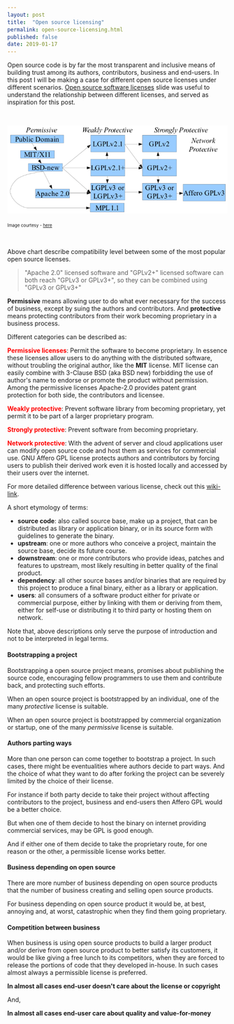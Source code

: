 ```yaml
---
layout: post
title:  "Open source licensing"
permalink: open-source-licensing.html
published: false
date: 2019-01-17
---
```


Open source code is by far the most transparent and inclusive
means of building trust among its authors, contributors, business
and end-users. In this post I will be making a case for different
open source licenses under different scenarios.
[Open source software licenses][link2] slide was useful to
understand the relationship between different licenses, and
served as inspiration for this post.

<br>

![OSS Compatibility](media/licenses/floss-license-slide-image.png)

<span style="font-size: 0.7em;"> Image courtesy - [here][link2] </span>

<br>

Above chart describe compatibility level between some of the most
popular open source licenses.

> "Apache 2.0" licensed software and "GPLv2+" licensed software can
> both reach "GPLv3 or GPLv3+", so they can be combined using
> "GPLv3 or GPLv3+"

**Permissive** means allowing user to do what ever necessary for
the success of business, except by suing the authors and contributors.
And **protective** means protecting contributors from their work
becoming proprietary in a business process.

Different categories can be described as:

<span style="color: red">**Permissive licenses**</span>:
Permit the software to become proprietary. In
essence these licenses allow users to do anything with the distributed
software, without troubling the original author, like the **MIT**
license. MIT license can easily combine with 3-Clause BSD (aka BSD new)
forbidding the use of author's name to endorse or promote the product
without permission. Among the permissive licenses Apache-2.0 provides
patent grant protection for both side, the contributors and licensee.

<span style="color: red">**Weakly protective**</span>:
Prevent software library from becoming proprietary,
yet permit it to be part of a larger proprietary program.

<span style="color: red">**Strongly protective**</span>:
Prevent software from becoming proprietary.

<span style="color: red">**Network protective**</span>:
With the advent of server and cloud applications user can modify
open source code and host them as services for commercial use.
GNU Affero GPL license protects authors and contributors by forcing
users to publish their derived work even it is hosted locally and
accessed by their users over the internet.

For more detailed difference between various license, check out this
[wiki-link][table1].

A short etymology of terms:

* **source code**: also called source base, make up a project,
that can be distributed as library or application binary, or in its
source form with guidelines to generate the binary.
* **upstream**: one or more authors who conceive a project, maintain
the source base, decide its future course.
* **downstream**: one or more contributors who provide ideas, patches
and features to upstream, most likely resulting in better quality of
the final product.
* **dependency**: all other source bases and/or binaries that are
required by this project to produce a final binary, either as a library
or application.
* **users**: all consumers of a software product either for private
or commercial purpose, either by linking with them or deriving from them,
either for self-use or distributing it to third party or hosting them
on network.

Note that, above descriptions only serve the purpose of introduction
and not to be interpreted in legal terms.

<h4>Bootstrapping a project</h4>

Bootstrapping a open source project means, promises about
publishing the source code, encouraging fellow programmers to use them
and contribute back, and protecting such efforts.

When an open source project is bootstrapped by an individual, one of
the many _protective_ license is suitable.

When an open source project is bootstrapped by commercial organization
or startup, one of the many _permissive_ license is suitable.

<h4> Authors parting ways </h4>

More than one person can come together to bootstrap a project. In
such cases, there might be eventualities where authors decide to
part ways. And the choice of what they want to do after forking
the project can be severely limited by the choice of their license.

For instance if both party decide to take their project without
affecting contributors to the project, business and end-users
then Affero GPL would be a better choice.

But when one of them decide to host the binary on internet
providing commercial services, may be GPL is good enough.

And if either one of them decide to take the proprietary route,
for one reason or the other, a permissible license works better.

<h4> Business depending on open source </h4>

There are more number of business depending on open source
products that the number of business creating and selling open
source products.

For business depending on open source product it would be,
at best, annoying and, at worst, catastrophic when they find
them going proprietary.

<h4> Competition between business </h4>

When business is using open source products to build a larger
product and/or derive from open source product to better satisfy
its customers, it would be like giving a free lunch to its competitors,
when they are forced to release the portions of code that they
developed in-house. In such cases almost always a permissible license
is preferred.

**In almost all cases end-user doesn't care about the license or copyright**

And,

**In almost all cases end-user care about quality and value-for-money**


[link1]: https://janelia-flyem.github.io/licenses.html
[link2]: https://dwheeler.com/essays/floss-license-slide.html
[table1]: https://en.wikipedia.org/wiki/Comparison_of_free_and_open-source_software_licenses#General_comparison
